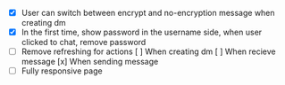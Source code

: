 - [x] User can switch between encrypt and no-encryption message when creating dm
- [x] In the first time, show password in the username side, when user clicked to chat, remove password
- [ ] Remove refreshing for actions
      [ ] When creating dm
      [ ] When recieve message
      [x] When sending message
- [ ] Fully responsive page
